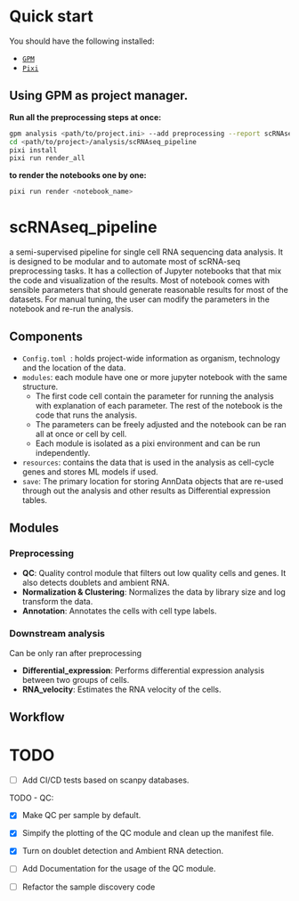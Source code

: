 
# Quick start 

You should have the following installed:
- [`GPM`](https://github.com/chaochungkuo/GPM) 
- [`Pixi`](https://pixi.sh/latest/)
  
## Using GPM as project manager.

**Run all the preprocessing steps at once:**

```sh
gpm analysis <path/to/project.ini> --add preprocessing --report scRNAseq  
cd <path/to/project>/analysis/scRNAseq_pipeline
pixi install
pixi run render_all
```

**to render the notebooks one by one:**
```sh
pixi run render <notebook_name>
```

# scRNAseq_pipeline
a semi-supervised pipeline for single cell RNA sequencing data analysis. It is designed to be modular and to automate most of scRNA-seq preprocessing tasks. It has a collection of Jupyter notebooks that that mix the code and visualization of the results. Most of notebook comes with sensible parameters that should generate reasonable results for most of the datasets. For manual tuning, the user can modify the parameters in the notebook and re-run the analysis.

## Components
- `Config.toml `: holds project-wide information as organism, technology and the location of the data.
- `modules`: each module have one or more jupyter notebook with the same structure. 
  - The first code cell contain the parameter for running the analysis with explanation of each parameter. The rest of the notebook is the code that runs the analysis.
  - The parameters can be freely adjusted and the notebook can be ran all at once or cell by cell.
  - Each module is isolated as a pixi environment and can be run independently.
- `resources`: contains the data that is used in the analysis as cell-cycle genes and stores ML models if used.
- `save`: The primary location for storing AnnData objects that are re-used through out the analysis and other results as Differential expression tables.

## Modules
### Preprocessing
- **QC**: Quality control module that filters out low quality cells and genes. It also detects doublets and ambient RNA.
- **Normalization & Clustering**: Normalizes the data by library size and log transform the data.
- **Annotation**: Annotates the cells with cell type labels.
### Downstream analysis 
Can be only ran after preprocessing
- **Differential_expression**: Performs differential expression analysis between two groups of cells.
- **RNA_velocity**: Estimates the RNA velocity of the cells.  


## Workflow


# TODO
- [ ]  Add CI/CD tests based on scanpy databases.
  

TODO - QC:
- [X] Make QC per sample by default.
- [X] Simpify the plotting of the QC module and clean up the manifest file.
- [X] Turn on doublet detection and Ambient RNA detection.
- [ ] Add Documentation for the usage of the QC module.
- [ ] Refactor the sample discovery code


 